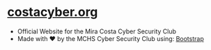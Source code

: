 # [costacyber.org](https://costacyber.org/)
- Official Website for the Mira Costa Cyber Security Club
- Made with ❤️ by the MCHS Cyber Security Club using: [Bootstrap](https://getbootstrap.com/)

